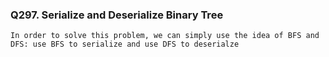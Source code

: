 ### Q297. Serialize and Deserialize Binary Tree
```
In order to solve this problem, we can simply use the idea of BFS and DFS: use BFS to serialize and use DFS to deserialze
```
